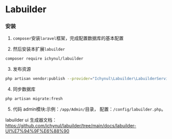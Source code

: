 Labuilder
======

### 安装

1. `composer`安装`laravel`框架，完成配置数据库的基本配置

2. 然后安装本扩展`labuilder`

```bash
composer require ichynul/labuilder
```

3. 发布资源

```bash
php artisan vendor:publish --provider="Ichynul\Labuilder\LabuilderServiceProvider"
```

4. 同步数据库

```bash
php artisan migrate:fresh
```

5. 代码
admin模块:示例：`/app/Admin/`目录，
配置：`/config/labuilder.php`。

labuilder ui 生成器文档：https://github.com/ichynul/labuilder/tree/main/docs/labuilder-UI%E7%94%9F%E6%88%90